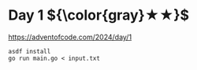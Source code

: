 # Day 1 ${\color{gray}★★}$

https://adventofcode.com/2024/day/1

```
asdf install
go run main.go < input.txt
```
